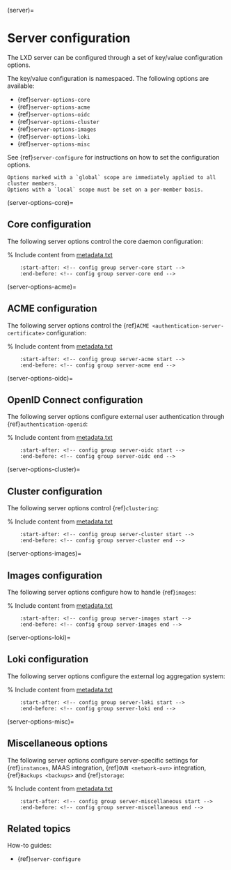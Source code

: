 (server)=
# Server configuration

The LXD server can be configured through a set of key/value configuration options.

The key/value configuration is namespaced.
The following options are available:

- {ref}`server-options-core`
- {ref}`server-options-acme`
- {ref}`server-options-oidc`
- {ref}`server-options-cluster`
- {ref}`server-options-images`
- {ref}`server-options-loki`
- {ref}`server-options-misc`

See {ref}`server-configure` for instructions on how to set the configuration options.

```{note}
Options marked with a `global` scope are immediately applied to all cluster members.
Options with a `local` scope must be set on a per-member basis.
```

(server-options-core)=
## Core configuration

The following server options control the core daemon configuration:

% Include content from [metadata.txt](metadata.txt)
```{include} metadata.txt
    :start-after: <!-- config group server-core start -->
    :end-before: <!-- config group server-core end -->
```

(server-options-acme)=
## ACME configuration

The following server options control the {ref}`ACME <authentication-server-certificate>` configuration:

% Include content from [metadata.txt](metadata.txt)
```{include} metadata.txt
    :start-after: <!-- config group server-acme start -->
    :end-before: <!-- config group server-acme end -->
```

(server-options-oidc)=
## OpenID Connect configuration

The following server options configure external user authentication through {ref}`authentication-openid`:

% Include content from [metadata.txt](metadata.txt)
```{include} metadata.txt
    :start-after: <!-- config group server-oidc start -->
    :end-before: <!-- config group server-oidc end -->
```

(server-options-cluster)=
## Cluster configuration

The following server options control {ref}`clustering`:

% Include content from [metadata.txt](metadata.txt)
```{include} metadata.txt
    :start-after: <!-- config group server-cluster start -->
    :end-before: <!-- config group server-cluster end -->
```

(server-options-images)=
## Images configuration

The following server options configure how to handle {ref}`images`:

% Include content from [metadata.txt](metadata.txt)
```{include} metadata.txt
    :start-after: <!-- config group server-images start -->
    :end-before: <!-- config group server-images end -->
```

(server-options-loki)=
## Loki configuration

The following server options configure the external log aggregation system:

% Include content from [metadata.txt](metadata.txt)
```{include} metadata.txt
    :start-after: <!-- config group server-loki start -->
    :end-before: <!-- config group server-loki end -->
```

(server-options-misc)=
## Miscellaneous options

The following server options configure server-specific settings for {ref}`instances`, MAAS integration, {ref}`OVN <network-ovn>` integration, {ref}`Backups <backups>` and {ref}`storage`:

% Include content from [metadata.txt](metadata.txt)
```{include} metadata.txt
    :start-after: <!-- config group server-miscellaneous start -->
    :end-before: <!-- config group server-miscellaneous end -->
```

## Related topics

How-to guides:

- {ref}`server-configure`
